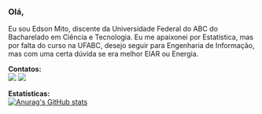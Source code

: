 ### Olá,

Eu sou Edson Mito, discente da Universidade Federal do ABC do Bacharelado em Ciência e Tecnologia. Eu me apaixonei por Estatística, mas por falta do curso na UFABC, desejo seguir para Engenharia de Informação, mas com uma certa dúvida se era melhor EIAR ou Energia.

<b>Contatos:</b><br>
<a href="https://www.linkedin.com/in/edmito/"><img src="https://img.shields.io/badge/LinkedIn-0077B5?style=for-the-badge&logo=linkedin&logoColor=white" /></a>
<a href="http://edsonmito.wordpress.com/"><img src="https://img.shields.io/badge/Wordpress-21759B?style=for-the-badge&logo=wordpress&logoColor=white" /></a>

<b>Estatísticas:</b><br>
[![Anurag's GitHub stats](https://github-readme-stats.vercel.app/api?username=mitoedson&show_icons=true&theme=cobalt)](https://github.com/anuraghazra/github-readme-stats)


